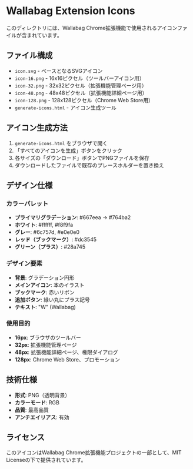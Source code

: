 # Wallabag Extension Icons

このディレクトリには、Wallabag Chrome拡張機能で使用されるアイコンファイルが含まれています。

## ファイル構成

- `icon.svg` - ベースとなるSVGアイコン
- `icon-16.png` - 16x16ピクセル（ツールバーアイコン用）
- `icon-32.png` - 32x32ピクセル（拡張機能管理ページ用）
- `icon-48.png` - 48x48ピクセル（拡張機能詳細ページ用）
- `icon-128.png` - 128x128ピクセル（Chrome Web Store用）
- `generate-icons.html` - アイコン生成ツール

## アイコン生成方法

1. `generate-icons.html` をブラウザで開く
2. 「すべてのアイコンを生成」ボタンをクリック
3. 各サイズの「ダウンロード」ボタンでPNGファイルを保存
4. ダウンロードしたファイルで既存のプレースホルダーを置き換え

## デザイン仕様

### カラーパレット
- **プライマリグラデーション**: #667eea → #764ba2
- **ホワイト**: #ffffff, #f8f9fa
- **グレー**: #6c757d, #e0e0e0
- **レッド（ブックマーク）**: #dc3545
- **グリーン（プラス）**: #28a745

### デザイン要素
- **背景**: グラデーション円形
- **メインアイコン**: 本のイラスト
- **ブックマーク**: 赤いリボン
- **追加ボタン**: 緑い丸にプラス記号
- **テキスト**: "W" (Wallabag)

### 使用目的
- **16px**: ブラウザのツールバー
- **32px**: 拡張機能管理ページ
- **48px**: 拡張機能詳細ページ、権限ダイアログ
- **128px**: Chrome Web Store、プロモーション

## 技術仕様

- **形式**: PNG（透明背景）
- **カラーモード**: RGB
- **品質**: 最高品質
- **アンチエイリアス**: 有効

## ライセンス

このアイコンはWallabag Chrome拡張機能プロジェクトの一部として、MIT Licenseの下で提供されています。